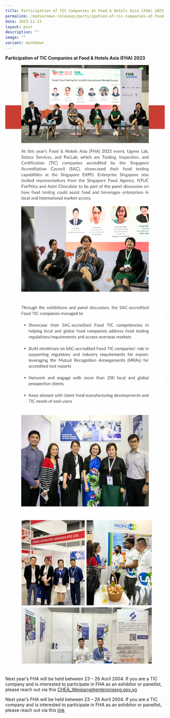 ```yaml
---
title: Participation of TIC Companies at Food & Hotels Asia (FHA) 2023
permalink: /media/news-releases/participation-of-tic-companies-at-food-and-hotels-asia-fha-2023/
date: 2023-11-23
layout: post
description: ""
image: ""
variant: markdown
---
```

**Participation of TIC Companies at Food &amp; Hotels Asia (FHA) 2023**


![FHA2023-png1](/images/press-release/documents/participation_of_tic_companies_at_food_and_hotels_asia_fha_2023.png)
![FHA-png2](/images/press-release/documents/2.png)
![FHA2023-png3](/images/press-release/documents/pic_for_FHA.png)

Next year’s FHA will be held between 23 – 26 Aoril 2004. If you are a TIC company and is interested to participate in FHA as an exhibitor or panellist, please reach out via this <a href="mailto:CHEA_Weiqiang@enterprisesg.gov.sg"> CHEA_Weiqiang@enterprisesg.gov.sg</a>


Next year’s FHA will be held between 23 – 26 Aoril 2004. If you are a TIC company and is interested to participate in FHA as an exhibitor or panellist, please reach out via this 
<a href="mailto:CHEA_Weiqiang@enterprisesg.gov.sg">link</a>




